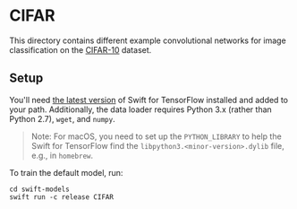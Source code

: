 # CIFAR

This directory contains different example convolutional networks for image
classification on the [CIFAR-10](https://www.cs.toronto.edu/~kriz/cifar.html) dataset.

## Setup

You'll need [the latest version][INSTALL] of Swift for TensorFlow
installed and added to your path. Additionally, the data loader requires Python
3.x (rather than Python 2.7), `wget`, and `numpy`.

> Note: For macOS, you need to set up the `PYTHON_LIBRARY` to help the Swift for
> TensorFlow find the `libpython3.<minor-version>.dylib` file, e.g., in
> `homebrew`.

To train the default model, run:

```
cd swift-models
swift run -c release CIFAR
```

[INSTALL]: (https://github.com/tensorflow/swift/blob/master/Installation.md)
